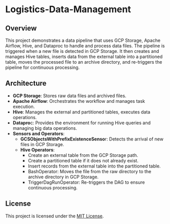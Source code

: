 # Logistics-Data-Management
## Overview
This project demonstrates a data pipeline that uses GCP Storage, Apache Airflow, Hive, and Dataproc to handle and process data files. The pipeline is triggered when a new file is detected in GCP Storage. It then creates and manages Hive tables, inserts data from the external table into a partitioned table, moves the processed file to an archive directory, and re-triggers the pipeline for continuous processing.

## Architecture
- **GCP Storage**: Stores raw data files and archived files.
- **Apache Airflow**: Orchestrates the workflow and manages task execution.
- **Hive**: Manages the external and partitioned tables, executes data operations.
- **Datapro**c: Provides the environment for running Hive queries and managing big data operations.
- **Sensors and Operators**:
  - **GCSObjectsWithPrefixExistenceSenso**r: Detects the arrival of new files in GCP Storage.
  - **Hive Operators**:
    - Create an external table from the GCP Storage path.
    - Create a partitioned table if it does not already exist.
    - Insert records from the external table into the partitioned table.
    - BashOperator: Moves the file from the raw directory to the archive directory in GCP Storage.
    - TriggerDagRunOperator: Re-triggers the DAG to ensure continuous processing.

## License

This project is licensed under the [MIT License](LICENSE).

